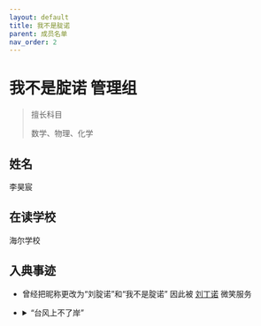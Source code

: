 ```yaml
---
layout: default
title: 我不是腚诺
parent: 成员名单
nav_order: 2
---
```


# 我不是腚诺 <a class="label label-green">管理组</a>

<blockquote class="note-title"><p>擅长科目</p><p>数学、物理、化学</p></blockquote>

## 姓名
李昊宸

## 在读学校
海尔学校

## 入典事迹
- 曾经把昵称更改为“刘腚诺”和“我不是腚诺” 因此被 [刘丁诺](https://liubanlaobanzhang.github.io/study-together-docs/docs/user-list/10.html) 微笑服务

- <details><summary>“台风上不了岸”</summary><img src="https://ghproxy.com/https://raw.githubusercontent.com/liubanlaobanzhang/study-together-assets/main/assets/user2-1.png">

